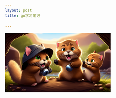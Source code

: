 ```yaml
---
layout: post
title: go学习笔记

---
```


<img src="../images/124844480_0_final.png" alt="124844480_0_final" style="zoom:33%;" />

